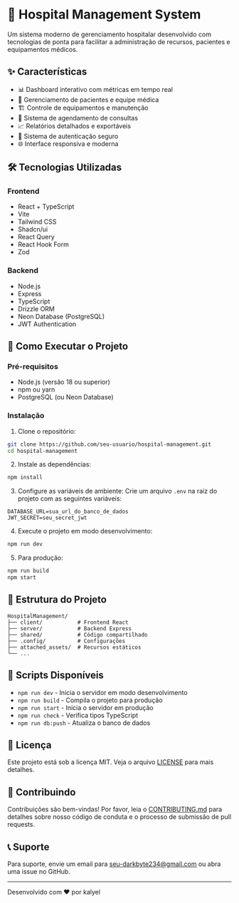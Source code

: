 # 🏥 Hospital Management System

Um sistema moderno de gerenciamento hospitalar desenvolvido com tecnologias de ponta para facilitar a administração de recursos, pacientes e equipamentos médicos.

## ✨ Características

- 📊 Dashboard interativo com métricas em tempo real
- 👥 Gerenciamento de pacientes e equipe médica
- 🏗️ Controle de equipamentos e manutenção
- 📝 Sistema de agendamento de consultas
- 📈 Relatórios detalhados e exportáveis
- 🔐 Sistema de autenticação seguro
- 🌐 Interface responsiva e moderna

## 🛠️ Tecnologias Utilizadas

### Frontend
- React + TypeScript
- Vite
- Tailwind CSS
- Shadcn/ui
- React Query
- React Hook Form
- Zod

### Backend
- Node.js
- Express
- TypeScript
- Drizzle ORM
- Neon Database (PostgreSQL)
- JWT Authentication

## 🚀 Como Executar o Projeto

### Pré-requisitos
- Node.js (versão 18 ou superior)
- npm ou yarn
- PostgreSQL (ou Neon Database)

### Instalação

1. Clone o repositório:
```bash
git clone https://github.com/seu-usuario/hospital-management.git
cd hospital-management
```

2. Instale as dependências:
```bash
npm install
```

3. Configure as variáveis de ambiente:
Crie um arquivo `.env` na raiz do projeto com as seguintes variáveis:
```env
DATABASE_URL=sua_url_do_banco_de_dados
JWT_SECRET=seu_secret_jwt
```

4. Execute o projeto em modo desenvolvimento:
```bash
npm run dev
```

5. Para produção:
```bash
npm run build
npm start
```

## 📁 Estrutura do Projeto

```
HospitalManagement/
├── client/           # Frontend React
├── server/           # Backend Express
├── shared/           # Código compartilhado
├── .config/          # Configurações
├── attached_assets/  # Recursos estáticos
└── ...
```

## 🔧 Scripts Disponíveis

- `npm run dev` - Inicia o servidor em modo desenvolvimento
- `npm run build` - Compila o projeto para produção
- `npm run start` - Inicia o servidor em produção
- `npm run check` - Verifica tipos TypeScript
- `npm run db:push` - Atualiza o banco de dados

## 📝 Licença

Este projeto está sob a licença MIT. Veja o arquivo [LICENSE](LICENSE) para mais detalhes.

## 🤝 Contribuindo

Contribuições são bem-vindas! Por favor, leia o [CONTRIBUTING.md](CONTRIBUTING.md) para detalhes sobre nosso código de conduta e o processo de submissão de pull requests.

## 📞 Suporte

Para suporte, envie um email para seu-darkbyte234@gmail.com ou abra uma issue no GitHub.

---

Desenvolvido com ❤️ por kalyel 
